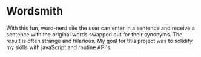 # Wordsmith
 With this fun, word-nerd site the user can enter in a sentence and receive a sentence with the original words swapped out for their synonyms. The result is often strange and hilarious. My goal for this project was to solidify my skills with javaScript and routine API's.
